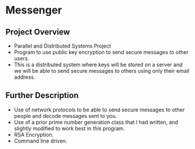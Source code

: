 # Messenger

## Project Overview
- Parallel and Distributed Systems Project
- Program to use public key encryption to send secure messages to other users. 
- This is a distributed system where keys will be stored on a server and we will be able to send secure messages to others using only their email address.

## Further Description
- Use of network protocols to be able to send secure messages to other people and decode messages sent to you.
- Use of a prior prime number generation class that I had written, and slightly modified to work best in this program.
- RSA Encryption.
- Command line driven.
